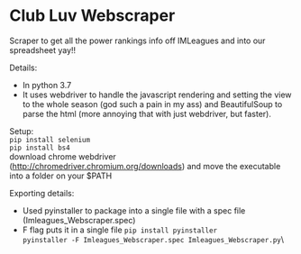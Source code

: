 # Club Luv Webscraper
Scraper to get all the power rankings info off IMLeagues and into our spreadsheet yay!!

Details:
 - In python 3.7
 - It uses webdriver to handle the javascript rendering and setting the view to the whole season (god such a pain in my ass) and BeautifulSoup to parse the html (more annoying that with just webdriver, but faster). 

Setup:\
`pip install selenium`\
`pip install bs4`\
download chrome webdriver (http://chromedriver.chromium.org/downloads) and move the executable into a folder on your $PATH

Exporting details:
 - Used pyinstaller to package into a single file with a spec file (Imleagues_Webscraper.spec)
 - F flag puts it in a single file
`pip install pyinstaller`\
`pyinstaller -F Imleagues_Webscraper.spec Imleagues_Webscraper.py`\
